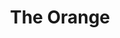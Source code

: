 ---
pid: NS159
title: The Orange
location_transcription: Norris Square
zipcode: 
outside_phl: 
neighborhood: 
age: '10'
age_range: 6-13
instagram: 
image_file_name: NS_159.jpg
proposal_transcription: orange juice
topic: Food
topic_summary: '0'
type: Other No Form
keywords_other: norris square
credit: Yariel
image_labels: 
twitter: 
facebook: 
permalink: "/monuments/ns159/"
layout: item-page
---